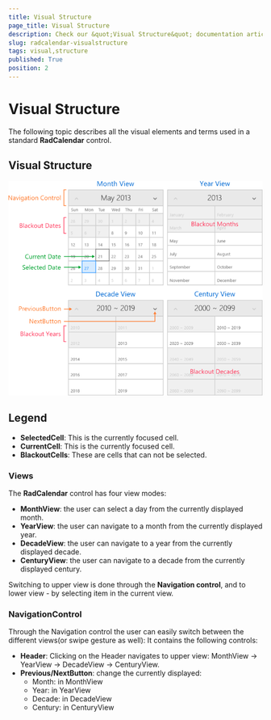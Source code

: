 ```yaml
---
title: Visual Structure
page_title: Visual Structure
description: Check our &quot;Visual Structure&quot; documentation article for RadCalendar for UWP control.
slug: radcalendar-visualstructure
tags: visual,structure
published: True
position: 2
---
```


# Visual Structure

The following topic describes all the visual elements and terms used in a standard **RadCalendar** control.

## Visual Structure

![Calendar-Visual Structure](images/Calendar-VisualStructure.png)

## Legend

* **SelectedCell**: This is the currently focused cell.
* **CurrentCell**: This is the currently focused cell.
* **BlackoutCells**: These are cells that can not be selected.

### Views ###

The **RadCalendar** control has four view modes:

* **MonthView**: the user can select a day from the currently displayed month.
* **YearView**: the user can navigate to a month from the currently displayed year. 
* **DecadeView**: the user can navigate to a year from the currently displayed decade.
* **CenturyView**: the user can navigate to a decade from the currently displayed century.

Switching to upper view is done through the **Navigation control**, and to lower view - by selecting item in the current view.

### NavigationControl ###

Through the Navigation control the user can easily switch between the different views(or swipe gesture as well): It contains the following controls:
        

* **Header**: Clicking on the Header navigates to upper view: MonthView -> YearView -> DecadeView -> CenturyView.
* **Previous/NextButton**: change the currently displayed:
	* Month: in MonthView
	* Year: in YearView
	* Decade: in DecadeView
	* Century: in CenturyView
